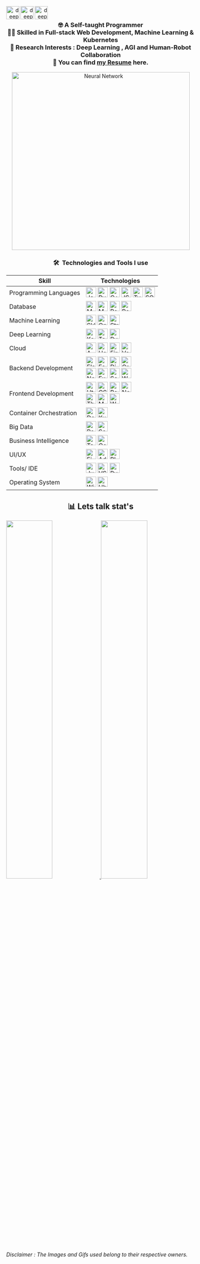 <div>
<span align="right">
  <a href="https://twitter.com/deepeshmhatredm" target="blank">
  <img  width="35" height="35" align="left" src="https://www.vectorlogo.zone/logos/twitter/twitter-tile.svg" alt="deepeshmhatredm" /> 
  </a>
  &nbsp;
  <a href="https://mail.google.com/mail/?view=cm&source=mailto&to=[deepeshmhatre133@gmail.com]" target="blank">
  <img width="35" height="35" align="left" src="https://www.vectorlogo.zone/logos/gmail/gmail-tile.svg" alt="deepeshmhatredm" />
  </a>
  &nbsp;
  <a href="https://www.linkedin.com/in/deepeshdm/" target="blank">
  <img  width="35" height="35" align="left" src="https://www.vectorlogo.zone/logos/linkedin/linkedin-tile.svg" alt="deepeshmhatredm" />
</a>
</div>



<div align="center">
<div>
  <h3> 🤓 A Self-taught Programmer </br>
  👩‍💻 Skilled in Full-stack Web Development, Machine Learning & Kubernetes </br>
  🔭 Research Interests : Deep Learning , AGI and Human-Robot Collaboration </br>
   📃 You can find <a href="https://drive.google.com/file/d/1KmD9Cajmfyx9-35xp-uRRdjh6nGzxnFd/view?usp=share_link">my Resume</a> here. </h3>
  </div>
<img width="475" align="center" alt="Neural Network" src="/Gifs/FearlessBewitchedGrouper-size_restricted.gif" />
</div>

<div align="center">
  <h3> 🛠  Technologies and Tools I use  </h3>
</div>


<!---This keeps the images aligned side to side-->
[tech_tools_anchor]: #--

<!---------------------------Table Starts from here --------------------------->

<!-- Logos taken from https://simpleicons.org/ -->

<div align="center">

| Skill | Technologies| 
|---|---|
| Programming Languages | [<img src="https://img.shields.io/badge/Java-282C34?logo=java&logoColor=94bbe9" alt="Java logo" title="Java" height="27" />][tech_tools_anchor] [<img src="https://img.shields.io/badge/Python-282C34?logo=python&logoColor=F7DF1E" alt="Python" title="Python" height="27" />][tech_tools_anchor] [<img src="https://img.shields.io/badge/C++-282C34?logo=cplusplus&logoColor=00599C" alt="C++" title="C++" height="27" />][tech_tools_anchor] [<img src="https://img.shields.io/badge/Javascript-282C34?logo=Javascript&logoColor=F7DF1E" alt="JS" title="JS" height="27" />][tech_tools_anchor] [<img src="https://img.shields.io/badge/Typescript-282C34?logo=Typescript&logoColor=3178C6" alt="Typescript" title="Typescript" height="27" />][tech_tools_anchor] [<img src="https://img.shields.io/badge/SQL-282C34?logo=&logoColor=4479A1" alt="SQL" title="SQL" height="27" />][tech_tools_anchor] |
| Database | [<img src="https://img.shields.io/badge/MongoDB-282C34?logo=MongoDB&logoColor=4DB33D" alt="MongoDB" title="MongoDB" height="27" />][tech_tools_anchor] [<img src="https://img.shields.io/badge/MySQL-282C34?logo=MySQL&logoColor=ffffff" alt="MySQL" title="MySQL" height="27" />][tech_tools_anchor] [<img src="https://img.shields.io/badge/Redis-282C34?logo=Redis&logoColor=D82C20" alt="Redis" title="Redis logo" height="27" />][tech_tools_anchor] [<img src="https://img.shields.io/badge/PostgreSQL-282C34?logo=PostgreSQL&logoColor=ffffff" alt="PostgreSQL" title="PostgreSQL logo" height="27" />][tech_tools_anchor] |
| Machine Learning | [<img src="https://img.shields.io/badge/Scikit Learn-282C34?logo=scikit-learn&logoColor=F7931EC" alt="Sklearn" title="SkLearn" height="27" />][tech_tools_anchor] [<img src="https://img.shields.io/badge/OpenCV-282C34?logo=opencv&logoColor=ff2d23" alt="OpenCv" title="OpenCV" height="27" />][tech_tools_anchor] [<img src="https://img.shields.io/badge/Streamlit-282C34?logo=Streamlit&logoColor=FF4B4B" alt="Streamlit" title="Streamlit" height="27" />][tech_tools_anchor] |
| Deep Learning | [<img src="https://img.shields.io/badge/Keras-282C34?logo=keras&logoColor=D00000" alt="Keras" title="Keras" height="27" />][tech_tools_anchor] [<img src="https://img.shields.io/badge/Tensorflow-282C34?logo=Tensorflow&logoColor=FF6F00" alt="Tensorflow" title="Tensorflow" height="27" />][tech_tools_anchor] [<img src="https://img.shields.io/badge/Pytorch-282C34?logo=pytorch&logoColor=EE4C2C" alt="Pytorch" title="Pytorch" height="27" />][tech_tools_anchor]  |
| Cloud | [<img src="https://img.shields.io/badge/AWS-282C34?logo=AmazonAWS&logoColor=#FF9900" alt="AWS" title="AWS" height="27" />][tech_tools_anchor] [<img src="https://img.shields.io/badge/Heroku-282C34?logo=Heroku&logoColor=#6e0cf7" alt="Heroku" title="Heroku" height="27" />][tech_tools_anchor] [<img src="https://img.shields.io/badge/Firebase-282C34?logo=Firebase&logoColor=FFCA28" alt="Firebase" title="Firebase" height="27" />][tech_tools_anchor] [<img src="https://img.shields.io/badge/Vercel-282C34?logo=Vercel&logoColor=ffff" alt="Vercel" title="Vercel" height="27" />][tech_tools_anchor] |
| Backend Development | [<img src="https://img.shields.io/badge/Flask-282C34?logo=Flask&logoColor=fffff" alt="Flask" title="Flask" height="27" />][tech_tools_anchor] [<img src="https://img.shields.io/badge/FastAPI-282C34?logo=FastAPI&logoColor=009889" alt="FastAPI" title="FastAPI" height="27" />][tech_tools_anchor] [<img src="https://img.shields.io/badge/Django-282C34?logo=Django&logoColor=0bb73f" alt="Django" title="Django" height="27" />][tech_tools_anchor] [<img src="https://img.shields.io/badge/GraphQL-282C34?logo=GraphQL&logoColor=e535ab" alt="GraphQL" title="GraphQL" height="27" />][tech_tools_anchor]  <br/> [<img src="https://img.shields.io/badge/NodeJS-282C34?logo=node.js&logoColor=339933" alt="NodeJs" title="NodeJs" height="27" />][tech_tools_anchor] [<img src="https://img.shields.io/badge/Express-282C34?logo=Express&logoColor=fffff" alt="Express" title="Express" height="27" />][tech_tools_anchor] [<img src="https://img.shields.io/badge/Socket.io-282C34?logo=Socket.io&logoColor=fffff" alt="Socket.io" title="Socket.io" height="27" />][tech_tools_anchor] [<img src="https://img.shields.io/badge/WebRTC-282C34?logo=WebRTC&logoColor=fffff" alt="WebRTC" title="WebRTC" height="27" />][tech_tools_anchor]
| Frontend Development | [<img src="https://img.shields.io/badge/HTML-282C34?logo=Html5&logoColor=E34F26" alt="Html" title="Html" height="27" />][tech_tools_anchor] [<img src="https://img.shields.io/badge/CSS-282C34?logo=Css3&logoColor=1572B6" alt="CSS" title="CSS" height="27" />][tech_tools_anchor] [<img src="https://img.shields.io/badge/React-282C34?logo=React&logoColor=61DAFB" alt="React" title="React" height="27" />][tech_tools_anchor] [<img src="https://img.shields.io/badge/NextJS-282C34?logo=Next.Js&logoColor=ffff" alt="NextJS" title="NextJS" height="27" />][tech_tools_anchor] <br/> [<img src="https://img.shields.io/badge/ThreeJs-282C34?logo=Three.Js&logoColor=ffff" alt="ThreeJs" title="ThreeJs" height="27" />][tech_tools_anchor] [<img src="https://img.shields.io/badge/MaterialUI-282C34?logo=data%3Aimage%2Fpng%3Bbase64%2CiVBORw0KGgoAAAANSUhEUgAAAA4AAAAOCAYAAAAfSC3RAAAABmJLR0QA%2FwD%2FAP%2BgvaeTAAAB2ElEQVQokZ2RP2hTYRTFf%2Fd7ec9GHfwzFBERUdAmmIRSqEhBXBRTcBAcnEQoIqiDS0kFoYqlEZQsiigFFR0EERzUIGgrbnWoITZqK0gRB2tpREzyYpLvXYdoRAwdPNuFc%2B4591z4X3Q9Kg%2BgapYkXcz1MfIy0ZqHCyuNiIxEsv5iZPxH9B%2BBqjjp%2FGVj5QXixlEVM5o%2FJR2NG9L1sPIewxbAB852hsOXnu%2BWBulc1EHGFHYABLAfh3FjKSncN4jM%2FNq%2FAKTnfX%2FSy0yfMciUQq8q%2BaZ78JlyXUGuqSw70rqtg3APcAGIq5UDwCejskcMT5oMu5rhnkqQih1jVanaElqHytvk8lQAuzwvdCeo1rc3hmJPJWBr09FZB%2BCM5g%2Bar%2B6YbMv6h0X1iuuEO%2FN7pdwq5vzrDRLSq4L2ozQCx%2B1F6jPGUlLhsXm3L3zLwcTdtdRasTOFoyak04L2KzwLDJsYjEz9aZuYtHvbxnvFxcr3ilecL560Q7GbzQS59eKa66KaVJWPbYWbH3wreJ4bASZx7MDsqw%2FdChlgjaJvtOElQ%2B2EusLu1Jp7ToQTtspthQTwReBQkErcBWjr%2BBvRrN%2FnV2uDc7Nz1cDa45zuXliK%2FzcmJtqm%2BgnKVbnFNok9kQAAAABJRU5ErkJggg%3D%3D" alt="MaterialUI" title="MaterialUI" height="27" />][tech_tools_anchor] [<img src="https://img.shields.io/badge/Wordpress-282C34?logo=Wordpress&logoColor=21759B" alt="Wordpress" title="Wordpress" height="27" />][tech_tools_anchor] |
| Container Orchestration | [<img src="https://img.shields.io/badge/Docker-282C34?logo=Docker&logoColor=2496ED" alt="Docker" title="Docker" height="27" />][tech_tools_anchor] [<img src="https://img.shields.io/badge/Kubernetes-282C34?logo=Kubernetes&logoColor=326CE5" alt="Kubernetes" title="Kubernetes" height="27" />][tech_tools_anchor]   |
| Big Data | [<img src="https://img.shields.io/badge/Redshift-282C34?logo=data%3Aimage%2Fpng%3Bbase64%2CiVBORw0KGgoAAAANSUhEUgAAADIAAAA0CAMAAAD%2FuJueAAAABGdBTUEAALGPC%2FxhBQAAACBjSFJNAAB6JgAAgIQAAPoAAACA6AAAdTAAAOpgAAA6mAAAF3CculE8AAACf1BMVEUAAAAgWpcZTIRPkMwhWJVRk84hWJYfWpdSk84fW5dSlM8gW5cZT40fW5YcWpMiVpZRlM4hWJhSk89QlM0pR5ghXZpQks5Qk84gWZgfXJcta6dRk80gWZdPiL9Oh74hWZUfW5hOg8BRks0iWJRQuv9MjspMjcooaawscbcscbc0ebxPkcwgWpcfWpYmZaYtcrgscbcscbc4fL9Rk85Sk85Rk84gWpcgWpcfWpdSk85Rk85Rk84gWpcgWpcgWpdRk84fWpcgWpcgWpdRk85Rk84fW5cgW5dSlM4gW5dSlM4hW5hAgLtTldBRk85Rk84fWpcfWpceWZYpZaJJisVZnNYgWpcgWpcgW5g%2Ff7pSlc9Rk85Rk85Rk85VmNMqZ6NOkMsZU5EfWpcfWpcfWpcfWpcoZKBNjslSlM9Rk85Rk84fWpcfWpcfWpcgW5g%2FfrpSlM9Rk85SlM9EhMAhXJk5eLQfWZYfWpcoZKBNj8pRk85Rk84fW5cfW5dRlM5RlM4fWpcfWpcfWpcfWpc%2FfrpRk85Rk85Slc9Bgb0hXJk9fLgeWZYfWpdSlM9Rk85RlM4gWpcfWpcgW5g%2Ff7pSldBRk85Rk85Rk85ipuEgW5gfWpdRk84AImIfWpcfWpcfWpcfWpcoZKFMjslSlM9Rk84iXZpAgLxTldAdV5QpZqJGhsIfW5cfWpcgWpcgWpdSk85Rk85Rk84gWpcgWpcgWpcgWpdRk85Rk84fWpdSk84fWZYmZactcrgtcrgscbc4fL5Rk85Sk84pbLAscrgtcrgyd7slZKUtcrgscbc5fb9Rk84gW5gfWpdSlM9Sk85SlM5Sk89GhsIiXZo2dbEfW5j%2F%2F%2F%2FKg%2BTbAAAAxXRSTlMAAAAAAAAAAAAAAAAAAAAAAAAAAAAAAAAAAAAAAAAAAAAAAAAAAAATHh0ZBBx0zd%2Fe39mTMAN01PzmkjBz0%2FzmJ8z951M783U6dB1KLQ4BOgghRy4DG3LS9enGlmAuSn0hUIW44PXkkS8CHcX9%2Fvr%2B%2Fezc%2B%2BPj%2Bvz95EYq6f5fKhOb7%2Fv86cW0%2BcW2%2BPi%2BMQY%2BpNrBj1osCjvzdAQhS36z2b1aDwcdDAYbDzoesfb80EMMUbf1bhn20FKuxMPDu28ZBgsLCIngmL8AAAABYktHRNQJuwuFAAAAB3RJTUUH5gUDERUFjKepfQAAAY5JREFUSMdjYBggwMikrqEJBhpa2szEaGDR0dXTNwADQyNjE1NWQhrYdMzMLY4eg4DjJ05aWlnj1QTUYGNrd%2Bo0kpYzZ%2B3xamJ3cHQ6dQpVy5kzZ51dOHBq4XR1O4Wp5cw5dy6cWrg9sGvxxNTCyOPl7ePrx8ruj0sLL19AYFBwCMxPjPyhYeERkVHRMbFxbqexaDkTn5CYlJySmpaekQnRxJ6VnZObl3%2FmfEFhUTFWLSWlZadPnS6vOFNZBdHCWV1zGqQFCC5cxKrlElgUqKW2TmBUy6iWUS2jWka10FILez3pWhoam3Kb88%2B1tLa1d2DV0tmV0n0ZqKWntw%2BiRZCxf8LESZOnTJ02fcZMrFXSrNlz5s6bv2DhosVCwtBKSUR0ydJlYuL4Kj4JyeUrVkpJU1JXwmvkVdi1zMKthX31mrWYWtat34C73pfh3rhp8xZULevWb90mi69JwsYJ1LQdoaVlx9ZtctIM%2BIG8wsadu3bvAYO9%2B%2FYfUFRiIAyUVQ4eOgwGh46oqhGhgTAAAG987nFnCNEtAAAAJXRFWHRkYXRlOmNyZWF0ZQAyMDIyLTA1LTAzVDE3OjIxOjA1KzAwOjAwMGSMTAAAACV0RVh0ZGF0ZTptb2RpZnkAMjAyMi0wNS0wM1QxNzoyMTowNSswMDowMEE5NPAAAAAASUVORK5CYII%3D" alt="Redshift" title="Redshift" height="27" />][tech_tools_anchor] [<img src="https://img.shields.io/badge/Scrapy-282C34?logo=Spyder IDE&logoColor=2db13f" alt="Scrapy" title="Scrapy" height="27" />][tech_tools_anchor] |
| Business Intelligence | [<img src="https://img.shields.io/badge/Tableau-282C34?logo=Tableau&logoColor=E97627" alt="Tableau" title="Tableau" height="27" />][tech_tools_anchor] [<img src="https://img.shields.io/badge/Google Analytics-282C34?logo=GoogleAnalytics&logoColor=E37400" alt="Google Analytics" title="Google Analytics" height="27" />][tech_tools_anchor] |
| UI/UX | [<img src="https://img.shields.io/badge/Figma-282C34?logo=Figma&logoColor=F24E1E" alt="Figma" title="Figma" height="27" />][tech_tools_anchor] [<img src="https://img.shields.io/badge/AdobeXD-282C34?logo=AdobeXd&logoColor=FF61F6" alt="Adobe XD" title="Adobe XD" height="27" />][tech_tools_anchor] [<img src="https://img.shields.io/badge/Blender-282C34?logo=Blender&logoColor=F5792A" alt="Blender" title="Blender" height="27" />][tech_tools_anchor] |
| Tools/ IDE | [<img src="https://img.shields.io/badge/Jupyter -282C34?logo=Jupyter&logoColor=F37626" alt="Jupyter Notebook" title="Jupter Notebook" height="27" />][tech_tools_anchor] [<img src="https://img.shields.io/badge/VS Code-282C34?logo=Visual-studio-Code&logoColor=007ACC" alt="VS Code" title="VS Code" height="27" />][tech_tools_anchor]  [<img src="https://img.shields.io/badge/Pycharm-282C34?logo=Pycharm&logoColor=000000" alt="Pycharm" title="Pycharm" height="27" />][tech_tools_anchor]
| Operating System | [<img src="https://img.shields.io/badge/Windows-282C34?logo=Windows&logoColor=0078D6" alt="Windows" title="Windows" height="27" />][tech_tools_anchor] [<img src="https://img.shields.io/badge/Ubuntu-282C34?logo=Ubuntu&logoColor=E95420" alt="Ubuntu" title="Ubuntu Logo" height="27" />][tech_tools_anchor] |

</div>  
  
<!---------------------------Table Ends from here --------------------------->


<div align="center">
  <h2> 📊 Lets talk stat's </h2>
</div>


<!-- Refer - https://github.com/Ashutosh00710/github-readme-activity-graph -->
<!-- ![Deepesh's github activity graph](https://activity-graph.herokuapp.com/graph?username=deepeshdm&theme=react-dark&area=true&color=ffffff) -->


<p align="left">
<a href="https://abhigyantrips.dev/">
<img width="49.5%" src="https://github-readme-stats.vercel.app/api?username=deepeshdm&show_icons=true&theme=react&title_color=ffffff&text_color=c9cacc&icon_color=5bcdec&bg_color=0d1117" />
<img width="49.5%" src="https://github-readme-streak-stats.herokuapp.com/?user=deepeshdm&theme=react&ring=ffffff&fire=ffffff&text_color=ffffff&background=0d1117&border=ffffff" />
</a>
</p>



<h6>Disclaimer : The Images and Gifs used belong to their respective owners.</h6>
